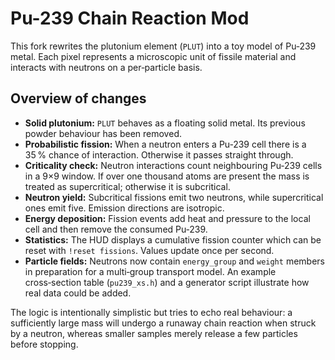 # Pu-239 Chain Reaction Mod

This fork rewrites the plutonium element (`PLUT`) into a toy model of Pu‑239 metal.  Each pixel represents a microscopic unit of fissile material and interacts with neutrons on a per‑particle basis.

## Overview of changes
- **Solid plutonium:** `PLUT` behaves as a floating solid metal.  Its previous powder behaviour has been removed.
- **Probabilistic fission:** When a neutron enters a Pu‑239 cell there is a 35 % chance of interaction.  Otherwise it passes straight through.
- **Criticality check:** Neutron interactions count neighbouring Pu‑239 cells in a 9×9 window.  If over one thousand atoms are present the mass is treated as supercritical; otherwise it is subcritical.
- **Neutron yield:** Subcritical fissions emit two neutrons, while supercritical ones emit five.  Emission directions are isotropic.
- **Energy deposition:** Fission events add heat and pressure to the local cell and then remove the consumed Pu‑239.
- **Statistics:** The HUD displays a cumulative fission counter which can be reset with `!reset fissions`.  Values update once per second.
- **Particle fields:** Neutrons now contain `energy_group` and `weight` members in preparation for a multi‑group transport model.  An example cross‑section table (`pu239_xs.h`) and a generator script illustrate how real data could be added.

The logic is intentionally simplistic but tries to echo real behaviour: a sufficiently large mass will undergo a runaway chain reaction when struck by a neutron, whereas smaller samples merely release a few particles before stopping.
